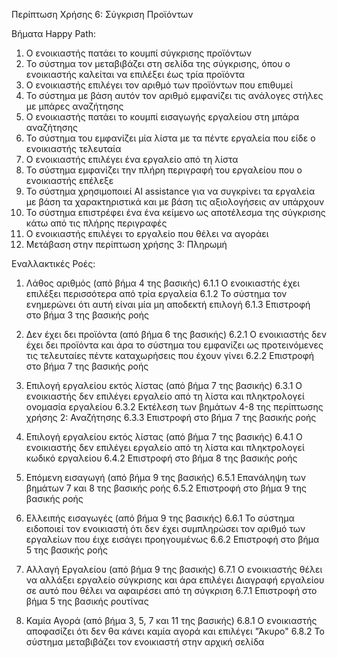Περίπτωση Χρήσης 6: Σύγκριση Προϊόντων

Βήματα Happy Path:
1.	Ο ενοικιαστής πατάει το κουμπί σύγκρισης προϊόντων 
2.	Το σύστημα τον μεταβιβάζει στη σελίδα της σύγκρισης, όπου ο ενοικιαστής καλείται να επιλέξει έως τρία προϊόντα
3.	Ο ενοικιαστής επιλέγει τον αριθμό των προϊόντων που επιθυμεί
4.	Το σύστημα με βάση αυτόν τον αριθμό εμφανίζει τις ανάλογες στήλες με μπάρες αναζήτησης
5.	Ο ενοικιαστής πατάει το κουμπί εισαγωγής εργαλείου στη μπάρα αναζήτησης
6.	Το σύστημα του εμφανίζει μία λίστα με τα πέντε εργαλεία που είδε ο ενοικιαστής τελευταία
7.	Ο ενοικιαστής επιλέγει ένα εργαλείο από τη λίστα
8.	Το σύστημα εμφανίζει την πλήρη περιγραφή του εργαλείου που ο ενοικιαστής επέλεξε 
9.	Το σύστημα χρησιμοποιεί AI assistance για να συγκρίνει τα εργαλεία με βάση τα χαρακτηριστικά και με βάση τις αξιολογήσεις αν υπάρχουν 
10.	Το σύστημα επιστρέφει ένα ένα κείμενο ως αποτέλεσμα της σύγκρισης κάτω από τις πλήρης περιγραφές
11.	Ο ενοικιαστής επιλέγει το εργαλείο που θέλει να αγοράει
12.	Μετάβαση στην περίπτωση χρήσης 3: Πληρωμή

Εναλλακτικές Ροές:
1. Λάθος αριθμός (από βήμα 4 της βασικής)
6.1.1 Ο ενοικιαστής έχει επιλέξει περισσότερα από τρία εργαλεία
6.1.2 Το σύστημα τον ενημερώνει ότι αυτή είναι μία μη αποδεκτή επιλογή
6.1.3 Επιστροφή στο βήμα 3 της βασικής ροής

2. Δεν έχει δει προϊόντα (από βήμα 6 της βασικής)
6.2.1 Ο ενοικιαστής δεν έχει δει προϊόντα και άρα το σύστημα του εμφανίζει ως προτεινόμενες τις τελευταίες πέντε καταχωρήσεις που έχουν γίνει
6.2.2 Επιστροφή στο βήμα 7 της βασικής ροής 

3. Επιλογή εργαλείου εκτός λίστας (από βήμα 7 της βασικής)
6.3.1 Ο ενοικιαστής δεν επιλέγει εργαλείο από τη λίστα και πληκτρολογεί ονομασία εργαλείου
6.3.2 Εκτέλεση των βημάτων 4-8 της περίπτωσης χρήσης 2: Αναζήτησης 
6.3.3 Επιστροφή στο βήμα 7 της βασικής ροής

4. Επιλογή εργαλείου εκτός λίστας (από βήμα 7 της βασικής)
6.4.1 Ο ενοικιαστής δεν επιλέγει εργαλείο από τη λίστα και πληκτρολογεί κωδικό εργαλείου
6.4.2 Επιστροφή στο βήμα 8 της βασικής ροής

5. Επόμενη εισαγωγή (από βήμα 9 της βασικής) 
6.5.1 Επανάληψη των βημάτων 7 και 8 της βασικής ροής 
6.5.2 Επιστροφή στο βήμα 9 της βασικής ροής

6. Ελλειπής εισαγωγές (από βήμα 9 της βασικής) 
6.6.1 Το σύστημα ειδοποιεί τον ενοικιαστή ότι δεν έχει συμπληρώσει τον αριθμό των εργαλείων που έιχε εισάγει προηγουμένως
6.6.2 Επιστροφή στο βήμα 5 της βασικής ροής

7. Αλλαγή Εργαλείου (από βήμα 9 της βασικής) 
6.7.1 Ο ενοικιαστής θέλει να αλλάξει εργαλείο σύγκρισης και άρα επιλέγει Διαγραφή εργαλείου σε αυτό που θέλει να αφαιρέσει από τη σύγκριση
6.7.1 Επιστροφή στο βήμα 5 της βασικής ρουτίνας

8. Καμία Αγορά (από βήμα 3, 5, 7 και 11 της βασικής) 
6.8.1 Ο ενοικιαστής αποφασίζει ότι δεν θα κάνει καμία αγορά και επιλέγει "Άκυρο"
6.8.2 Το σύστημα μεταβιβάζει τον ενοικιαστή στην αρχική σελίδα
